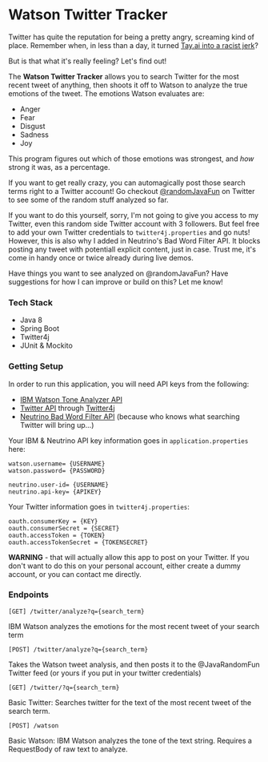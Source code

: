 # Watson Twitter Tracker

Twitter has quite the reputation for being a pretty angry, screaming kind of place. Remember when, in less than a day, it turned [Tay.ai into a racist jerk](https://www.theverge.com/2016/3/24/11297050/tay-microsoft-chatbot-racist)? 

But is that what it's really feeling? Let's find out!

The **Watson Twitter Tracker** allows you to search Twitter for the most recent tweet of anything, then shoots it off to Watson to analyze the true emotions of the tweet. The emotions Watson evaluates are:

 - Anger
 - Fear
 - Disgust
 - Sadness
 - Joy

This program figures out which of those emotions was strongest, and *how* strong it was, as a percentage.

If you want to get really crazy, you can automagically post those search terms right to a Twitter account! Go checkout [@randomJavaFun](https://twitter.com/randomJavaFun) on Twitter to see some of the random stuff analyzed so far. 

If you want to do this yourself, sorry, I'm not going to give you access to my Twitter, even this random side Twitter account with 3 followers. But feel free to add your own Twitter credentials to `twitter4j.properties` and go nuts! However, this is also why I added in Neutrino's Bad Word Filter API. It blocks posting any tweet with potentiall explicit content, just in case. Trust me, it's come in handy once or twice already during live demos. 

Have things you want to see analyzed on @randomJavaFun? Have suggestions for how I can improve or build on this? Let me know! 
 
### Tech Stack
 - Java 8
 - Spring Boot
 - Twitter4j
 - JUnit & Mockito


### Getting Setup
In order to run this application, you will need API keys from the following:
 - [IBM Watson Tone Analyzer API](https://www.ibm.com/watson/developercloud/tone-analyzer/)
 - [Twitter API](https://developer.twitter.com/en/docs) through [Twitter4j](http://twitter4j.org/)
 - [Neutrino Bad Word Filter API](https://www.neutrinoapi.com/api/bad-word-filter/) (because who knows what searching Twitter will bring up...)

Your IBM & Neutrino API key information goes in `application.properties` here:
```
watson.username= {USERNAME}
watson.password= {PASSWORD}

neutrino.user-id= {USERNAME}
neutrino.api-key= {APIKEY}
```

Your Twitter information goes in `twitter4j.properties`:
```
oauth.consumerKey = {KEY}
oauth.consumerSecret = {SECRET}
oauth.accessToken = {TOKEN}
oauth.accessTokenSecret = {TOKENSECRET}
```
**WARNING** - that will actually allow this app to post on your Twitter. 
If you don't want to do this on your personal account, either create a 
dummy account, or you can contact me directly.


### Endpoints

```
[GET] /twitter/analyze?q={search_term}
```
IBM Watson analyzes the emotions for the most recent tweet of your search term

```
[POST] /twitter/analyze?q={search_term}
```
Takes the Watson tweet analysis, and then posts it to the @JavaRandomFun Twitter feed (or yours if you put in your twitter credentials)

``` 
[GET] /twitter/?q={search_term} 
```
Basic Twitter: Searches twitter for the text of the most recent tweet of the search term.

``` 
[POST] /watson 
```
Basic Watson: IBM Watson analyzes the tone of the text string. Requires a RequestBody of raw text to analyze.
